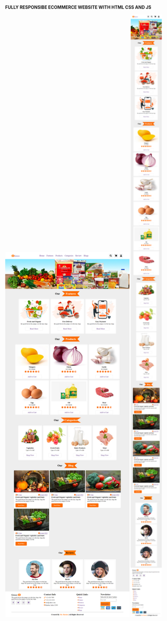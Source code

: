 **FULLY RESPONSIBE ECOMMERCE WEBSITE WITH HTML CSS AND JS**
<p float="left">
  <img src="image/desktop.png" width="400" />
  <img src="image/mobile.png" width="100" /> 
</p>
